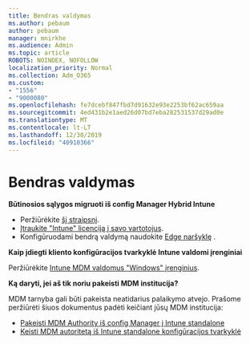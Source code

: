 ```yaml
---
title: Bendras valdymas
ms.author: pebaum
author: pebaum
manager: mnirkhe
ms.audience: Admin
ms.topic: article
ROBOTS: NOINDEX, NOFOLLOW
localization_priority: Normal
ms.collection: Adm_O365
ms.custom:
- "1556"
- "9000080"
ms.openlocfilehash: fe7dcebf847fbd7d91632e93e2253bf62ac659aa
ms.sourcegitcommit: 4ed431b2e1aed26d07bd7eba282531537d29ad0e
ms.translationtype: MT
ms.contentlocale: lt-LT
ms.lasthandoff: 12/30/2019
ms.locfileid: "40910366"
---
```

# <a name="co-management"></a>Bendras valdymas

**Būtinosios sąlygos migruoti iš config Manager Hybrid Intune**

- Peržiūrėkite [šį straipsnį](https://docs.microsoft.com/sccm/mdm/deploy-use/migrate-hybridmdm-to-intunesa).
- [Įtraukite "Intune" licenciją į savo vartotojus](https://docs.microsoft.com/intune/licenses-assign).
- Konfigūruodami bendrą valdymą naudokite [Edge naršyklę](https://www.microsoft.com/windows/microsoft-edge) .

**Kaip įdiegti kliento konfigūracijos tvarkyklė Intune valdomi įrenginiai**

Peržiūrėkite [Intune MDM valdomus "Windows" įrenginius](https://docs.microsoft.com/sccm/core/clients/deploy/deploy-clients-to-windows-computers#bkmk_mdm).

**Ką daryti, jei aš tik noriu pakeisti MDM institucija?**

MDM tarnyba gali būti pakeista neatidarius palaikymo atvejo. Prašome peržiūrėti šiuos dokumentus padėti keičiant jūsų MDM institucija:
- [Pakeisti MDM Authority iš config Manager į Intune standalone](https://docs.microsoft.com/sccm/mdm/deploy-use/migrate-change-mdm-authority)
- [Keisti MDM autoritetą iš Intune standalone konfigūracijos tvarkyklė](https://docs.microsoft.com/intune-classic/deploy-use/prerequisites-for-enrollment#what-to-do-if-you-choose-the-wrong-mdm-authority-setting)